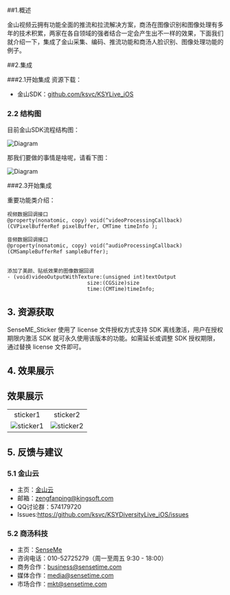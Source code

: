##1.概述

金山视频云拥有功能全面的推流和拉流解决方案，商汤在图像识别和图像处理有多年的技术积累，两家在各自领域的强者结合一定会产生出不一样的效果，下面我们就介绍一下，集成了金山采集、编码、推流功能和商汤人脸识别、图像处理功能的例子。

##2.集成

###2.1开始集成
资源下载：

* 金山SDK：[github.com/ksvc/KSYLive_iOS](https://github.com/ksvc/KSYLive_iOS)


### 2.2 结构图
目前金山SDK流程结构图：
    
![Diagram](https://raw.githubusercontent.com/wiki/ksvc/KSYDiversityLive_iOS/images/fu/diagram.png)
  
那我们要做的事情是啥呢，请看下图：
  
![Diagram](https://raw.githubusercontent.com/wiki/ksvc/KSYDiversityLive_iOS/images/fu/SenseME.png)

###2.3开始集成

重要功能类介绍：


```
视频数据回调接口
@property(nonatomic, copy) void(^videoProcessingCallback)(CVPixelBufferRef pixelBuffer, CMTime timeInfo );
```

```
音频数据回调接口
@property(nonatomic, copy) void(^audioProcessingCallback)(CMSampleBufferRef sampleBuffer);
```

```

添加了美颜、贴纸效果的图像数据回调
- (void)videoOutputWithTexture:(unsigned int)textOutput
                          size:(CGSize)size
                          time:(CMTime)timeInfo;
```


## 3. 资源获取
SenseME_Sticker 使用了 license 文件授权方式支持 SDK 离线激活，用户在授权 期限内激活 SDK 就可永久使用该版本的功能。如需延长或调整 SDK 授权期限， 通过替换 license 文件即可。

## 4. 效果展示
## 效果展示
| | |
| :---: | :---:|
|sticker1| sticker2 |
|![sticker1](https://raw.githubusercontent.com/wiki/ksvc/KSYDiversityLive_iOS/images/fu/sticker1.PNG)| ![sticker2](https://raw.githubusercontent.com/wiki/ksvc/KSYDiversityLive_iOS/images/fu/sticker2.2.PNG)|



## 5. 反馈与建议
### 5.1 金山云
* 主页：[金山云](http://www.ksyun.com/)
* 邮箱：<zengfanping@kingsoft.com>
* QQ讨论群：574179720
* Issues:https://github.com/ksvc/KSYDiversityLive_iOS/issues

### 5.2 商汤科技
* 主页：[SenseMe](http://www.sensetime.com/aboutUs/)
* 咨询电话：010-52725279（周一至周五 9:30 - 18:00）
* 商务合作：business@sensetime.com
* 媒体合作：media@sensetime.com
* 市场合作：mkt@sensetime.com


